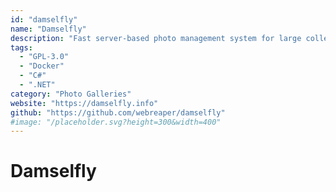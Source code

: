 ```yaml
---
id: "damselfly"
name: "Damselfly"
description: "Fast server-based photo management system for large collections of images. Includes face detection, face & object recognition, powerful search, and EXIF Keyword tagging. Runs on Linux, MacOS and Windows."
tags:
  - "GPL-3.0"
  - "Docker"
  - "C#"
  - ".NET"
category: "Photo Galleries"
website: "https://damselfly.info"
github: "https://github.com/webreaper/damselfly"
#image: "/placeholder.svg?height=300&width=400"
---
```


# Damselfly
